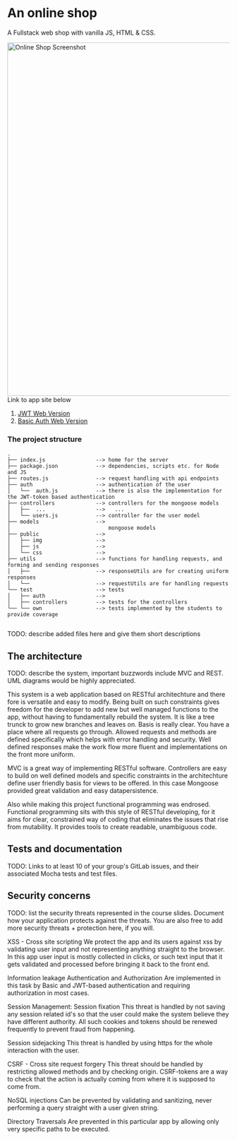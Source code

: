 # An online shop

A Fullstack web shop with vanilla JS, HTML & CSS.

<img src="https://gitlab.com/prosperevergreen/online-market-jwt/-/raw/jwt/documentation/online-market-screenshot.png" style="float: right;" width="800px" alt="Online Shop Screenshot">

Link to app site below

1. [JWT Web Version](https://jwtwebdev66.herokuapp.com/)
2. [Basic Auth Web Version](https://kp-market.herokuapp.com/)





### The project structure

```
.
├── index.js                --> home for the server
├── package.json            --> dependencies, scripts etc. for Node and JS
├── routes.js               --> request handling with api endpoints
├── auth                    --> authentication of the user
│   └──  auth.js            --> there is also the implementation for the JWT-token based authentication
├── controllers             --> controllers for the mongoose models
│   ├──  ...                -->   ...
│   └── users.js            --> controller for the user model
├── models                  --> 
│                               mongoose models
├── public                  --> 
│   ├── img                 --> 
│   ├── js                  --> 
│   └── css                 --> 
├── utils                   --> functions for handling requests, and forming and sending responses
│   ├──                     --> responseUtils are for creating uniform responses
│   └──                     --> requestUtils are for handling requests
└── test                    --> tests
│   ├── auth                --> 
│   ├── controllers         --> tests for the controllers
└── └── own                 --> tests implemented by the students to provide coverage


```

TODO: describe added files here and give them short descriptions

## The architecture 

TODO: describe the system, important buzzwords include MVC and REST.
UML diagrams would be highly appreciated.

This system is a web application based on RESTful architechture and there fore is versatile and easy to 
modify. Being built on such constraints gives freedom for the developer to add new but well managed functions to the app,
without having to fundamentally rebuild the system. It is like a tree trunck to grow new branches and leaves on.
Basis is really clear. You have a place where all requests go through. Allowed requests and methods are defined specifically which helps
with error handling and security. Well defined responses make the work flow more fluent and implementations on the front more uniform. 

MVC is a great way of implementing RESTful software. Controllers are easy to build on well defined models and specific constraints in 
the architechture define user friendly basis for views to be offered. In this case Mongoose provided great validation and easy 
datapersistence.

Also while making this project functional programming was endrosed. Functional programming sits with this style of RESTful developing, for
it aims for clear, constrained way of coding that eliminates the issues that rise from mutability. It provides tools to create readable, 
unambiguous code.



## Tests and documentation

TODO: Links to at least 10 of your group's GitLab issues, and their associated Mocha tests and test files.


## Security concerns

TODO: list the security threats represented in the course slides.
Document how your application protects against the threats.
You are also free to add more security threats + protection here, if you will.

XSS - Cross site scripting
We protect the app and its users against xss by validating user input and not representing anything 
straight to the browser. In this app user input is mostly collected in clicks, or such text input that
it gets validated and processed before bringing it back to the front end.

Information leakage
Authentication and Authorization
Are implemented in this task by Basic and JWT-based authentication and requiring authorization in most cases.

Session Management:
 Session fixation
 This threat is handled by not saving any session related id's so that the user could make the system 
 believe they have different authority. All such cookies and tokens should be renewed frequently to 
 prevent fraud from happening.
 
 Session sidejacking
 This threat is handled by using https for the whole interaction with the user.
 
 CSRF - Cross site request forgery
 This threat should be handled by restricting allowed methods and by checking origin. CSRF-tokens 
 are a way to check that the action is actually coming from where it is supposed to come from.
 
NoSQL injections
Can be prevented by validating and sanitizing, never performing a query straight with a user given string.

Directory Traversals
Are prevented in this particular app by allowing only very specific paths to be executed.


